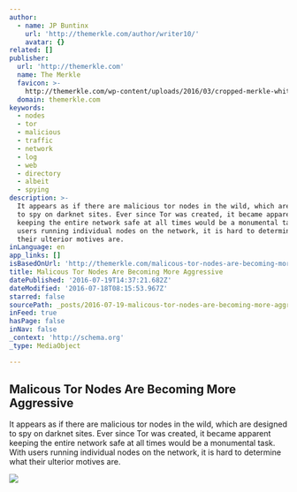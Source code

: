```yaml
---
author:
  - name: JP Buntinx
    url: 'http://themerkle.com/author/writer10/'
    avatar: {}
related: []
publisher:
  url: 'http://themerkle.com'
  name: The Merkle
  favicon: >-
    http://themerkle.com/wp-content/uploads/2016/03/cropped-merkle-white-1-192x192.png
  domain: themerkle.com
keywords:
  - nodes
  - tor
  - malicious
  - traffic
  - network
  - log
  - web
  - directory
  - albeit
  - spying
description: >-
  It appears as if there are malicious tor nodes in the wild, which are designed
  to spy on darknet sites. Ever since Tor was created, it became apparent
  keeping the entire network safe at all times would be a monumental task. With
  users running individual nodes on the network, it is hard to determine what
  their ulterior motives are.
inLanguage: en
app_links: []
isBasedOnUrl: 'http://themerkle.com/malicous-tor-nodes-are-becoming-more-aggressive/'
title: Malicous Tor Nodes Are Becoming More Aggressive
datePublished: '2016-07-19T14:37:21.682Z'
dateModified: '2016-07-18T08:15:53.967Z'
starred: false
sourcePath: _posts/2016-07-19-malicous-tor-nodes-are-becoming-more-aggressive.md
inFeed: true
hasPage: false
inNav: false
_context: 'http://schema.org'
_type: MediaObject

---
```

<article style=""><h1>Malicous Tor Nodes Are Becoming More Aggressive</h1><p>It appears as if there are malicious tor nodes in the wild, which are designed to spy on darknet sites. Ever since Tor was created, it became apparent keeping the entire network safe at all times would be a monumental task. With users running individual nodes on the network, it is hard to determine what their ulterior motives are.</p><img src="http://themerkle.com/wp-content/uploads/2016/07/Tor-Nodes.png" /></article>